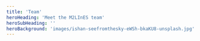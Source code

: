 ```yaml
---
title: 'Team'
heroHeading: 'Meet the M2LInES team'
heroSubHeading: ''
heroBackground: 'images/ishan-seefromthesky-eWSh-bkaKU8-unsplash.jpg'
---
```



